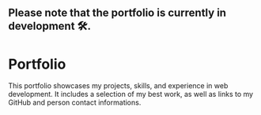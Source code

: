 ## Please note that the portfolio is currently in development 🛠️.

# Portfolio
This portfolio showcases my projects, skills, and experience in web development. It includes a selection of my best work, as well as links to my GitHub and person contact informations.

